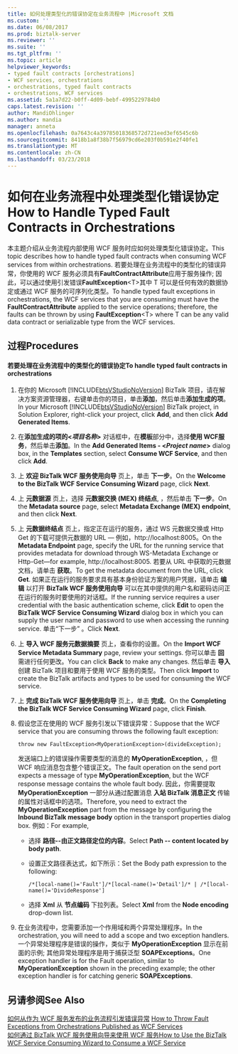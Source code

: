 ```yaml
---
title: 如何处理类型化的错误协定在业务流程中 |Microsoft 文档
ms.custom: ''
ms.date: 06/08/2017
ms.prod: biztalk-server
ms.reviewer: ''
ms.suite: ''
ms.tgt_pltfrm: ''
ms.topic: article
helpviewer_keywords:
- typed fault contracts [orchestrations]
- WCF services, orchestrations
- orchestrations, typed fault contracts
- orchestrations, WCF services
ms.assetid: 5a1a7d22-b0ff-4d09-bebf-4995229784b0
caps.latest.revision: ''
author: MandiOhlinger
ms.author: mandia
manager: anneta
ms.openlocfilehash: 0a7643c4a39785018368572d721eed3ef6545c6b
ms.sourcegitcommit: 8418b1a8f38b7f56979cd6e203f0b591e2f40fe1
ms.translationtype: MT
ms.contentlocale: zh-CN
ms.lasthandoff: 03/23/2018
---
```

# <a name="how-to-handle-typed-fault-contracts-in-orchestrations"></a><span data-ttu-id="51657-102">如何在业务流程中处理类型化错误协定</span><span class="sxs-lookup"><span data-stu-id="51657-102">How to Handle Typed Fault Contracts in Orchestrations</span></span>
<span data-ttu-id="51657-103">本主题介绍从业务流程内部使用 WCF 服务时应如何处理类型化错误协定。</span><span class="sxs-lookup"><span data-stu-id="51657-103">This topic describes how to handle typed fault contracts when consuming WCF services from within orchestrations.</span></span> <span data-ttu-id="51657-104">若要处理在业务流程中的类型化的错误异常，你使用的 WCF 服务必须具有**FaultContractAttribute**应用于服务操作; 因此，可以通过使用引发错误**FaultException**\<T\>其中 T 可以是任何有效的数据协定或通过 WCF 服务的可序列化类型。</span><span class="sxs-lookup"><span data-stu-id="51657-104">To handle typed fault exceptions in orchestrations, the WCF services that you are consuming must have the **FaultContractAttribute** applied to the service operations; therefore, the faults can be thrown by using **FaultException**\<T\> where T can be any valid data contract or serializable type from the WCF services.</span></span>  
  
## <a name="procedures"></a><span data-ttu-id="51657-105">过程</span><span class="sxs-lookup"><span data-stu-id="51657-105">Procedures</span></span>  
  
#### <a name="to-handle-typed-fault-contracts-in-orchestrations"></a><span data-ttu-id="51657-106">若要处理在业务流程中的类型化的错误协定</span><span class="sxs-lookup"><span data-stu-id="51657-106">To handle typed fault contracts in orchestrations</span></span>  
  
1.  <span data-ttu-id="51657-107">在你的 Microsoft [!INCLUDE[btsVStudioNoVersion](../includes/btsvstudionoversion-md.md)] BizTalk 项目，请在解决方案资源管理器，右键单击你的项目，单击**添加**，然后单击**添加生成的项**。</span><span class="sxs-lookup"><span data-stu-id="51657-107">In your Microsoft [!INCLUDE[btsVStudioNoVersion](../includes/btsvstudionoversion-md.md)] BizTalk project, in Solution Explorer, right-click your project, click **Add**, and then click **Add Generated Items**.</span></span>  
  
2.  <span data-ttu-id="51657-108">在**添加生成的项的\<***项目名称***\>** 对话框中，在**模板**部分中，选择**使用 WCF服务**，然后单击**添加**。</span><span class="sxs-lookup"><span data-stu-id="51657-108">In the **Add Generated Items - \<***Project name***\>** dialog box, in the **Templates** section, select **Consume WCF Service**, and then click **Add**.</span></span>  
  
3.  <span data-ttu-id="51657-109">上 **欢迎 BizTalk WCF 服务使用向导** 页上，单击 **下一步**。</span><span class="sxs-lookup"><span data-stu-id="51657-109">On the **Welcome to the BizTalk WCF Service Consuming Wizard** page, click **Next**.</span></span>  
  
4.  <span data-ttu-id="51657-110">上 **元数据源** 页上，选择 **元数据交换 (MEX) 终结点**, ，然后单击 **下一步**。</span><span class="sxs-lookup"><span data-stu-id="51657-110">On the **Metadata source** page, select **Metadata Exchange (MEX) endpoint**, and then click **Next**.</span></span>  
  
5.  <span data-ttu-id="51657-111">上 **元数据终结点** 页上，指定正在运行的服务，通过 WS 元数据交换或 Http Get 的下载可提供元数据的 URL — 例如，http://localhost:8005。</span><span class="sxs-lookup"><span data-stu-id="51657-111">On the **Metadata Endpoint** page, specify the URL for the running service that provides metadata for download through WS-Metadata Exchange or Http-Get—for example, http://localhost:8005.</span></span> <span data-ttu-id="51657-112">若要从 URL 中获取的元数据文档，请单击 **获取**。</span><span class="sxs-lookup"><span data-stu-id="51657-112">To get the metadata document from the URL, click **Get**.</span></span> <span data-ttu-id="51657-113">如果正在运行的服务要求具有基本身份验证方案的用户凭据，请单击 **编辑** 以打开 **BizTalk WCF 服务使用向导** 可以在其中提供的用户名和密码访问正在运行的服务时要使用的对话框。</span><span class="sxs-lookup"><span data-stu-id="51657-113">If the running service requires a user credential with the basic authentication scheme, click **Edit** to open the **BizTalk WCF Service Consuming Wizard** dialog box in which you can supply the user name and password to use when accessing the running service.</span></span> <span data-ttu-id="51657-114">单击“下一步” 。</span><span class="sxs-lookup"><span data-stu-id="51657-114">Click **Next**.</span></span>  
  
6.  <span data-ttu-id="51657-115">上 **导入 WCF 服务元数据摘要** 页上，查看你的设置。</span><span class="sxs-lookup"><span data-stu-id="51657-115">On the **Import WCF Service Metadata Summary** page, review your settings.</span></span> <span data-ttu-id="51657-116">你可以单击 **回** 需进行任何更改。</span><span class="sxs-lookup"><span data-stu-id="51657-116">You can click **Back** to make any changes.</span></span> <span data-ttu-id="51657-117">然后单击 **导入** 创建 BizTalk 项目和要用于使用 WCF 服务的类型。</span><span class="sxs-lookup"><span data-stu-id="51657-117">Then click **Import** to create the BizTalk artifacts and types to be used for consuming the WCF service.</span></span>  
  
7.  <span data-ttu-id="51657-118">上 **完成 BizTalk WCF 服务使用向导** 页上，单击 **完成**。</span><span class="sxs-lookup"><span data-stu-id="51657-118">On the **Completing the BizTalk WCF Service Consuming Wizard** page, click **Finish**.</span></span>  
  
8.  <span data-ttu-id="51657-119">假设您正在使用的 WCF 服务引发以下错误异常：</span><span class="sxs-lookup"><span data-stu-id="51657-119">Suppose that the WCF service that you are consuming throws the following fault exception:</span></span>  
  
    ```  
    throw new FaultException<MyOperationException>(divideException);  
    ```  
  
     <span data-ttu-id="51657-120">发送端口上的错误操作需要类型的消息的 **MyOperationException**, ，但 WCF 响应消息包含整个错误正文。</span><span class="sxs-lookup"><span data-stu-id="51657-120">The fault operation on the send port expects a message of type **MyOperationException**, but the WCF response message contains the whole fault body.</span></span> <span data-ttu-id="51657-121">因此，你需要提取 **MyOperationException** 一部分从通过配置消息 **入站 BizTalk 消息正文** 传输的属性对话框中的选项。</span><span class="sxs-lookup"><span data-stu-id="51657-121">Therefore, you need to extract the **MyOperationException** part from the message by configuring the **Inbound BizTalk message body** option in the transport properties dialog box.</span></span> <span data-ttu-id="51657-122">例如：</span><span class="sxs-lookup"><span data-stu-id="51657-122">For example,</span></span>  
  
    -   <span data-ttu-id="51657-123">选择 **路径--由正文路径定位的内容**。</span><span class="sxs-lookup"><span data-stu-id="51657-123">Select **Path -- content located by body path**.</span></span>  
  
    -   <span data-ttu-id="51657-124">设置正文路径表达式，如下所示：</span><span class="sxs-lookup"><span data-stu-id="51657-124">Set the Body path expression to the following:</span></span>  
  
        ```  
        /*[local-name()='Fault']/*[local-name()='Detail']/* | /*[local-name()='DivideResponse']  
        ```  
  
    -   <span data-ttu-id="51657-125">选择 **Xml** 从 **节点编码** 下拉列表。</span><span class="sxs-lookup"><span data-stu-id="51657-125">Select **Xml** from the **Node encoding** drop-down list.</span></span>  
  
9. <span data-ttu-id="51657-126">在业务流程中，您需要添加一个作用域和两个异常处理程序。</span><span class="sxs-lookup"><span data-stu-id="51657-126">In the orchestration, you will need to add a scope and two exception handlers.</span></span> <span data-ttu-id="51657-127">一个异常处理程序是错误的操作，类似于 **MyOperationException** 显示在前面的示例; 其他异常处理程序是用于捕获泛型 **SOAPExceptions**。</span><span class="sxs-lookup"><span data-stu-id="51657-127">One exception handler is for the Fault operation, similar to **MyOperationException** shown in the preceding example; the other exception handler is for catching generic **SOAPExceptions**.</span></span>  
  
## <a name="see-also"></a><span data-ttu-id="51657-128">另请参阅</span><span class="sxs-lookup"><span data-stu-id="51657-128">See Also</span></span>  
 <span data-ttu-id="51657-129">[如何从作为 WCF 服务发布的业务流程引发错误异常](../core/how-to-throw-fault-exceptions-from-orchestrations-published-as-wcf-services.md) </span><span class="sxs-lookup"><span data-stu-id="51657-129">[How to Throw Fault Exceptions from Orchestrations Published as WCF Services](../core/how-to-throw-fault-exceptions-from-orchestrations-published-as-wcf-services.md) </span></span>  
 [<span data-ttu-id="51657-130">如何通过 BizTalk WCF 服务使用向导来使用 WCF 服务</span><span class="sxs-lookup"><span data-stu-id="51657-130">How to Use the BizTalk WCF Service Consuming Wizard to Consume a WCF Service</span></span>](../core/how-to-use-the-biztalk-wcf-service-consuming-wizard-to-consume-a-wcf-service.md)